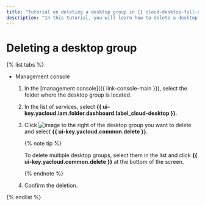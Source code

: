 ```yaml
---
title: "Tutorial on deleting a desktop group in {{ cloud-desktop-full-name }}"
description: "In this tutorial, you will learn how to delete a desktop group in {{ cloud-desktop-full-name }}."
---
```


# Deleting a desktop group

{% list tabs %}

- Management console

   1. In the [management console]({{ link-console-main }}), select the folder where the desktop group is located.
   1. In the list of services, select **{{ ui-key.yacloud.iam.folder.dashboard.label_cloud-desktop }}**.
   1. Click ![image](../../../_assets/options.svg) to the right of the desktop group you want to delete and select **{{ ui-key.yacloud.common.delete }}**.

      {% note tip %}

      To delete multiple desktop groups, select them in the list and click **{{ ui-key.yacloud.common.delete }}** at the bottom of the screen.

      {% endnote %}

   1. Confirm the deletion.

{% endlist %}